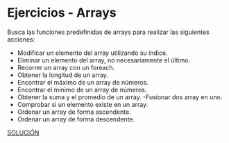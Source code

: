 # Ejercicios - Arrays
Busca las funciones predefinidas de arrays para realizar las siguientes acciones: 
- Modificar un elemento del array utilizando su índice.
- Eliminar un elemento del array, no necesariamente el último.
- Recorrer un array con un foreach.
- Obtener la longitud de un array.
- Encontrar el máximo de un array de números.
- Encontrar el mínimo de un array de números. 
- Obtener la suma y el promedio de un array.
-Fusionar dos array en uno.
- Comprobar si un elemento existe en un array.
- Ordenar un array de forma ascendente.
- Ordenar un array de forma descendente.

[SOLUCIÓN](./sol_ejer_arrays.md)
